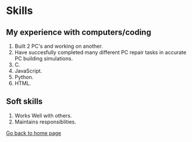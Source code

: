# Skills

## My experience with computers/coding
1. Built 2 PC's and working on another.
1. Have succesfully completed many different PC repair tasks in accurate PC building simulations.
1. C.
1. JavaScript.
1. Python.
1. HTML.


## Soft skills
1. Works Well with others.
1. Maintains responsiblities.

[Go back to home page](./README.md)